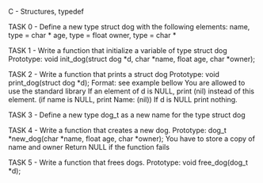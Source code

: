 C - Structures, typedef

TASK 0 - Define a new type struct dog with the following elements:
name, type = char *
age, type = float
owner, type = char *


TASK 1 - Write a function that initialize a variable of type struct dog
Prototype: void init_dog(struct dog *d, char *name, float age, char *owner);


TASK 2 - Write a function that prints a struct dog
Prototype: void print_dog(struct dog *d);
Format: see example bellow
You are allowed to use the standard library
If an element of d is NULL, print (nil) instead of this element. (if name is NULL, print Name: (nil))
If d is NULL print nothing.

TASK 3 - Define a new type dog_t as a new name for the type struct dog

TASK  4 - Write a function that creates a new dog.
Prototype: dog_t *new_dog(char *name, float age, char *owner);
You have to store a copy of name and owner
Return NULL if the function fails

TASK 5 - Write a function that frees dogs.
Prototype: void free_dog(dog_t *d);
